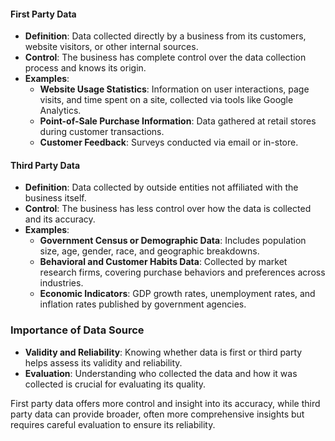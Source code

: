 
#### First Party Data

- **Definition**: Data collected directly by a business from its customers, website visitors, or other internal sources.
- **Control**: The business has complete control over the data collection process and knows its origin.
- **Examples**:
    - **Website Usage Statistics**: Information on user interactions, page visits, and time spent on a site, collected via tools like Google Analytics.
    - **Point-of-Sale Purchase Information**: Data gathered at retail stores during customer transactions.
    - **Customer Feedback**: Surveys conducted via email or in-store.

#### Third Party Data

- **Definition**: Data collected by outside entities not affiliated with the business itself.
- **Control**: The business has less control over how the data is collected and its accuracy.
- **Examples**:
    - **Government Census or Demographic Data**: Includes population size, age, gender, race, and geographic breakdowns.
    - **Behavioral and Customer Habits Data**: Collected by market research firms, covering purchase behaviors and preferences across industries.
    - **Economic Indicators**: GDP growth rates, unemployment rates, and inflation rates published by government agencies.

### Importance of Data Source

- **Validity and Reliability**: Knowing whether data is first or third party helps assess its validity and reliability.
- **Evaluation**: Understanding who collected the data and how it was collected is crucial for evaluating its quality.

First party data offers more control and insight into its accuracy, while third party data can provide broader, often more comprehensive insights but requires careful evaluation to ensure its reliability.
